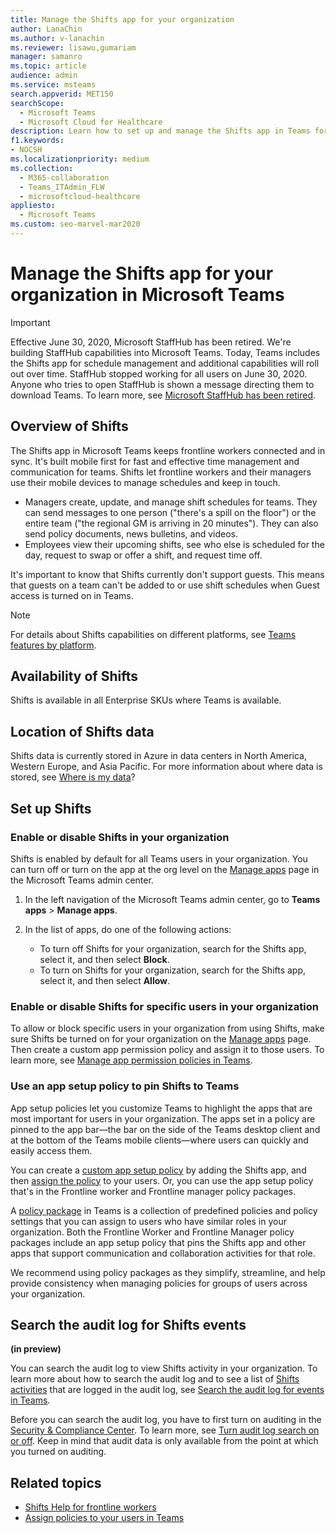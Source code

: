 ```yaml
---
title: Manage the Shifts app for your organization
author: LanaChin
ms.author: v-lanachin
ms.reviewer: lisawu,gumariam
manager: samanro
ms.topic: article
audience: admin
ms.service: msteams
search.appverid: MET150
searchScope:
  - Microsoft Teams
  - Microsoft Cloud for Healthcare
description: Learn how to set up and manage the Shifts app in Teams for frontline workers in your organization.
f1.keywords:
- NOCSH
ms.localizationpriority: medium
ms.collection: 
  - M365-collaboration
  - Teams_ITAdmin_FLW
  - microsoftcloud-healthcare
appliesto: 
  - Microsoft Teams
ms.custom: seo-marvel-mar2020
---
```


# Manage the Shifts app for your organization in Microsoft Teams

> [!IMPORTANT]
> Effective June 30, 2020, Microsoft StaffHub has been retired. We're building StaffHub capabilities into Microsoft Teams. Today, Teams includes the Shifts app for schedule management and additional capabilities will roll out over time. StaffHub stopped working for all users on June 30, 2020. Anyone who tries to open StaffHub is shown a message directing them to download Teams. To learn more, see [Microsoft StaffHub has been retired](microsoft-staffhub-to-be-retired.md).  

## Overview of Shifts

The Shifts app in Microsoft Teams keeps frontline workers connected and in sync. It's built mobile first for fast and effective time management and communication for teams. Shifts let frontline workers and their managers use their mobile devices to manage schedules and keep in touch.

- Managers create, update, and manage shift schedules for teams. They can send messages to one person ("there's a spill on the floor") or the entire team ("the regional GM is arriving in 20 minutes"). They can also send policy documents, news bulletins, and videos.
- Employees view their upcoming shifts, see who else is scheduled for the day, request to swap or offer a shift, and request time off.

It's important to know that Shifts currently don't support guests. This means that guests on a team can't be added to or use shift schedules when Guest access is turned on in Teams. 

> [!Note]
> For details about Shifts capabilities on different platforms, see [Teams features by platform](https://support.microsoft.com/office/teams-features-by-platform-debe7ff4-7db4-4138-b7d0-fcc276f392d3).

## Availability of Shifts

Shifts is available in all Enterprise SKUs where Teams is available.

## Location of Shifts data

Shifts data is currently stored in Azure in data centers in North America, Western Europe, and Asia Pacific. For more information about where data is stored, see [Where is my data](http://o365datacentermap.azurewebsites.net/)?

## Set up Shifts

### Enable or disable Shifts in your organization

Shifts is enabled by default for all Teams users in your organization. You can turn off or turn on the app at the org level on the [Manage apps](../../manage-apps.md) page in the Microsoft Teams admin center.

1. In the left navigation of the Microsoft Teams admin center, go to **Teams apps** > **Manage apps**.
2. In the list of apps, do one of the following actions:

    - To turn off Shifts for your organization, search for the Shifts app, select it, and then select **Block**.
    - To turn on Shifts for your organization, search for the Shifts app, select it, and then select **Allow**.

### Enable or disable Shifts for specific users in your organization

To allow or block specific users in your organization from using Shifts, make sure Shifts be turned on for your organization on the [Manage apps](../../manage-apps.md) page. Then create a custom app permission policy and assign it to those users. To learn more, see [Manage app permission policies in Teams](../../teams-app-permission-policies.md).

### Use an app setup policy to pin Shifts to Teams

App setup policies let you customize Teams to highlight the apps that are most important for users in your organization. The apps set in a policy are pinned to the app bar&mdash;the bar on the side of the Teams desktop client and at the bottom of the Teams mobile clients&mdash;where users can quickly and easily access them.

You can create a [custom app setup policy](../../teams-app-setup-policies.md) by adding the Shifts app, and then [assign the policy](../../assign-policies-users-and-groups.md) to your users. Or, you can use the app setup policy that's in the Frontline worker and Frontline manager policy packages.

A [policy package](manage-policy-packages.md) in Teams is a collection of predefined policies and policy settings that you can assign to users who have similar roles in your organization. Both the Frontline Worker and Frontline Manager policy packages include an app setup policy that pins the Shifts app and other apps that support communication and collaboration activities for that role. 

We recommend using  policy packages as they simplify, streamline, and help provide consistency when managing policies for groups of users across your organization.

## Search the audit log for Shifts events

**(in preview)**

You can search the audit log to view Shifts activity in your organization.  To learn more about how to search the audit log and to see a list of [Shifts activities](../../audit-log-events.md#shifts-in-teams-activities) that are logged in the audit log, see [Search the audit log for events in Teams](../../audit-log-events.md).

Before you can search the audit log, you have to first turn on auditing in the [Security & Compliance Center](https://protection.office.com). To learn more, see [Turn audit log search on or off](https://support.office.com/article/Turn-Office-365-audit-log-search-on-or-off-e893b19a-660c-41f2-9074-d3631c95a014). Keep in mind that audit data is only available from the point at which you turned on auditing.

## Related topics

- [Shifts Help for frontline workers](https://support.office.com/article/apps-and-services-cc1fba57-9900-4634-8306-2360a40c665b)
- [Assign policies to your users in Teams](../../policy-assignment-overview.md)
